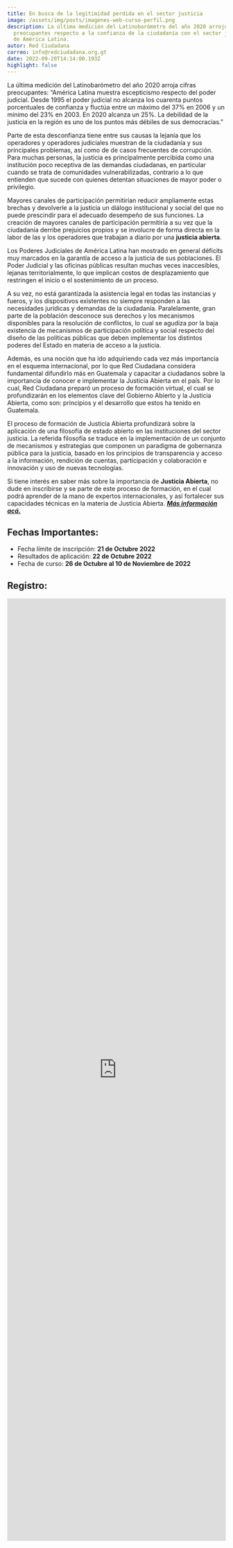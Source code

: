 ```yaml
---
title: En busca de la legitimidad perdida en el sector justicia
image: /assets/img/posts/imagenes-web-curso-perfil.png
description: La última medición del Latinobarómetro del año 2020 arrojo cifras
  preocupantes respecto a la confianza de la ciudadanía con el sector justicia
  de América Latina.
autor: Red Ciudadana
correo: info@redciudadana.org.gt
date: 2022-09-20T14:14:00.193Z
highlight: false
---
```

La última medición del Latinobarómetro del año 2020 arroja cifras preocupantes: “América Latina muestra escepticismo respecto del poder judicial. Desde 1995 el poder judicial no alcanza los cuarenta puntos porcentuales de confianza y fluctúa entre un máximo del 37% en 2006 y un mínimo del 23% en 2003. En 2020 alcanza un 25%. La debilidad de la justicia en la región es uno de los puntos más débiles de sus democracias.” 

Parte de esta desconfianza tiene entre sus causas la lejanía que los operadores y operadores judiciales muestran de la ciudadanía y sus principales problemas, así como de de casos frecuentes de corrupción. Para muchas personas, la justicia es principalmente percibida como una institución poco receptiva de las demandas ciudadanas, en particular cuando se trata de comunidades vulnerabilizadas, contrario a lo que entienden que sucede con quienes detentan situaciones de mayor poder o privilegio.

Mayores canales de participación permitirían reducir ampliamente estas brechas y devolverle a la justicia un diálogo institucional y social del que no puede prescindir para el adecuado desempeño de sus funciones. La creación de mayores canales de participación permitiría a su vez que la ciudadanía derribe prejuicios propios y se involucre de forma directa en la labor de las y los operadores que trabajan a diario por una **justicia abierta**.

Los Poderes Judiciales de América Latina han mostrado en general déficits muy marcados en la garantía de acceso a la justicia de sus poblaciones. El Poder Judicial y las oficinas públicas resultan muchas veces inaccesibles, lejanas territorialmente, lo que implican costos de desplazamiento que restringen el inicio o el sostenimiento de un proceso. 

A su vez, no está garantizada la asistencia legal en todas las instancias y fueros, y los dispositivos existentes no siempre responden a las necesidades jurídicas y demandas de la ciudadanía. Paralelamente, gran parte de la población desconoce sus derechos y los mecanismos disponibles para la resolución de conflictos, lo cual se agudiza por la baja existencia de mecanismos de participación política y social respecto del diseño de las políticas públicas que deben implementar los distintos poderes del Estado en materia de acceso a la justicia.

Además, es una noción que ha ido adquiriendo cada vez más importancia en el esquema internacional, por lo que Red Ciudadana considera fundamental difundirlo más en Guatemala y capacitar a ciudadanos sobre la importancia de conocer e implementar la Justicia Abierta en el país. Por lo cual, Red Ciudadana preparó un proceso de formación virtual, el cual se profundizarán en los elementos clave del Gobierno Abierto y la Justicia Abierta, como son: principios y el desarrollo que estos ha tenido en Guatemala.

El proceso de formación de Justicia Abierta profundizará sobre la aplicación de una filosofía de estado abierto en las instituciones del sector justicia. La referida filosofía se traduce en la implementación de un conjunto de mecanismos y estrategias que componen un paradigma de gobernanza pública para la justicia, basado en los principios de transparencia y acceso a la información, rendición de cuentas, participación y colaboración e innovación y uso de nuevas tecnologías.

Si tiene interés en saber más sobre la importancia de **Justicia Abierta**, no dude en inscribirse y se parte de este proceso de formación, en el cual podrá aprender de la mano de expertos internacionales, y así fortalecer sus capacidades técnicas en la materia de Justicia Abierta. ***[Más información acá.](https://publicaciones.redciudadana.org/2022/Cursos/BriefJusticiaAbierta.pdf)***

## Fechas Importantes:

* Fecha límite de inscripción: **21 de Octubre 2022**
* Resultados de aplicación: **22 de Octubre 2022**
* Fecha de curso: **26 de Octubre al 10 de Noviembre de 2022**

## R﻿egistro:

<iframe src="https://docs.google.com/forms/d/e/1FAIpQLSeOWCHC1zK3KK8wQaYAw0sFfT5JtTu9Dsa1UPzoJqeRv_tflg/viewform?embedded=true" width="100%" height="2174" frameborder="0" marginheight="0" marginwidth="0">Cargando…</iframe>